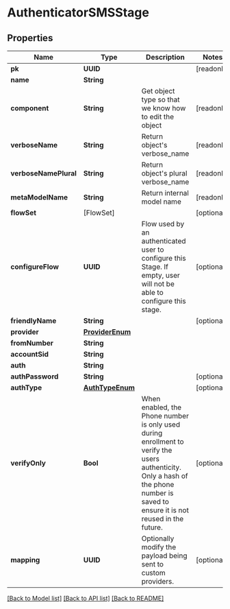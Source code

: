 # AuthenticatorSMSStage

## Properties
Name | Type | Description | Notes
------------ | ------------- | ------------- | -------------
**pk** | **UUID** |  | [readonly] 
**name** | **String** |  | 
**component** | **String** | Get object type so that we know how to edit the object | [readonly] 
**verboseName** | **String** | Return object&#39;s verbose_name | [readonly] 
**verboseNamePlural** | **String** | Return object&#39;s plural verbose_name | [readonly] 
**metaModelName** | **String** | Return internal model name | [readonly] 
**flowSet** | [FlowSet] |  | [optional] 
**configureFlow** | **UUID** | Flow used by an authenticated user to configure this Stage. If empty, user will not be able to configure this stage. | [optional] 
**friendlyName** | **String** |  | [optional] 
**provider** | [**ProviderEnum**](ProviderEnum.md) |  | 
**fromNumber** | **String** |  | 
**accountSid** | **String** |  | 
**auth** | **String** |  | 
**authPassword** | **String** |  | [optional] 
**authType** | [**AuthTypeEnum**](AuthTypeEnum.md) |  | [optional] 
**verifyOnly** | **Bool** | When enabled, the Phone number is only used during enrollment to verify the users authenticity. Only a hash of the phone number is saved to ensure it is not reused in the future. | [optional] 
**mapping** | **UUID** | Optionally modify the payload being sent to custom providers. | [optional] 

[[Back to Model list]](../README.md#documentation-for-models) [[Back to API list]](../README.md#documentation-for-api-endpoints) [[Back to README]](../README.md)


